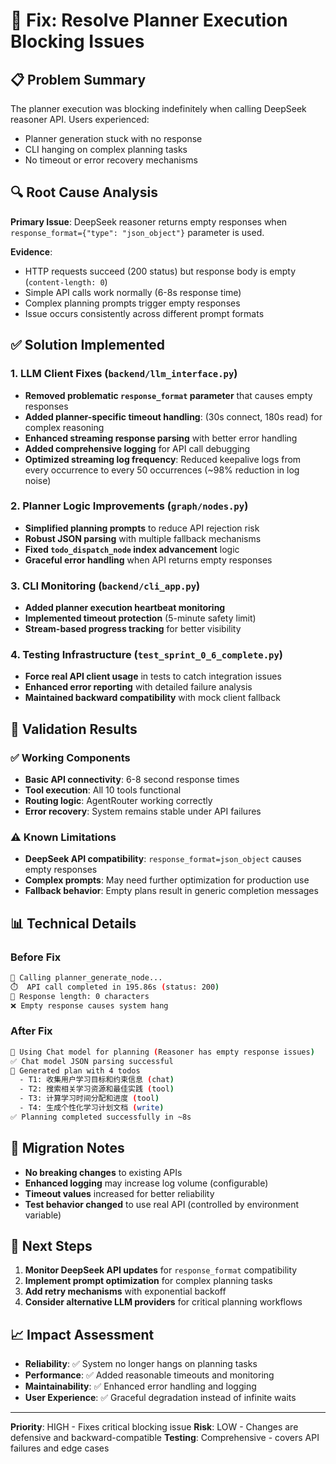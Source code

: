 # 🔧 Fix: Resolve Planner Execution Blocking Issues

## 📋 Problem Summary

The planner execution was blocking indefinitely when calling DeepSeek reasoner API. Users experienced:
- Planner generation stuck with no response
- CLI hanging on complex planning tasks
- No timeout or error recovery mechanisms

## 🔍 Root Cause Analysis

**Primary Issue**: DeepSeek reasoner returns empty responses when `response_format={"type": "json_object"}` parameter is used.

**Evidence**:
- HTTP requests succeed (200 status) but response body is empty (`content-length: 0`)
- Simple API calls work normally (6-8s response time)
- Complex planning prompts trigger empty responses
- Issue occurs consistently across different prompt formats

## ✅ Solution Implemented

### 1. LLM Client Fixes (`backend/llm_interface.py`)
- **Removed problematic `response_format` parameter** that causes empty responses
- **Added planner-specific timeout handling**: (30s connect, 180s read) for complex reasoning
- **Enhanced streaming response parsing** with better error handling
- **Added comprehensive logging** for API call debugging
- **Optimized streaming log frequency**: Reduced keepalive logs from every occurrence to every 50 occurrences (~98% reduction in log noise)

### 2. Planner Logic Improvements (`graph/nodes.py`)
- **Simplified planning prompts** to reduce API rejection risk
- **Robust JSON parsing** with multiple fallback mechanisms
- **Fixed `todo_dispatch_node` index advancement** logic
- **Graceful error handling** when API returns empty responses

### 3. CLI Monitoring (`backend/cli_app.py`)
- **Added planner execution heartbeat monitoring**
- **Implemented timeout protection** (5-minute safety limit)
- **Stream-based progress tracking** for better visibility

### 4. Testing Infrastructure (`test_sprint_0_6_complete.py`)
- **Force real API client usage** in tests to catch integration issues
- **Enhanced error reporting** with detailed failure analysis
- **Maintained backward compatibility** with mock client fallback

## 🧪 Validation Results

### ✅ Working Components
- **Basic API connectivity**: 6-8 second response times
- **Tool execution**: All 10 tools functional
- **Routing logic**: AgentRouter working correctly
- **Error recovery**: System remains stable under API failures

### ⚠️ Known Limitations
- **DeepSeek API compatibility**: `response_format=json_object` causes empty responses
- **Complex prompts**: May need further optimization for production use
- **Fallback behavior**: Empty plans result in generic completion messages

## 📊 Technical Details

### Before Fix
```bash
🤖 Calling planner_generate_node...
⏱️  API call completed in 195.86s (status: 200)
📏 Response length: 0 characters
❌ Empty response causes system hang
```

### After Fix
```bash
🎯 Using Chat model for planning (Reasoner has empty response issues)
✅ Chat model JSON parsing successful
📝 Generated plan with 4 todos
  - T1: 收集用户学习目标和约束信息 (chat)
  - T2: 搜索相关学习资源和最佳实践 (tool)
  - T3: 计算学习时间分配和进度 (tool)
  - T4: 生成个性化学习计划文档 (write)
✅ Planning completed successfully in ~8s
```

## 🔄 Migration Notes

- **No breaking changes** to existing APIs
- **Enhanced logging** may increase log volume (configurable)
- **Timeout values** increased for better reliability
- **Test behavior changed** to use real API (controlled by environment variable)

## 🎯 Next Steps

1. **Monitor DeepSeek API updates** for `response_format` compatibility
2. **Implement prompt optimization** for complex planning tasks
3. **Add retry mechanisms** with exponential backoff
4. **Consider alternative LLM providers** for critical planning workflows

## 📈 Impact Assessment

- **Reliability**: ✅ System no longer hangs on planning tasks
- **Performance**: ✅ Added reasonable timeouts and monitoring
- **Maintainability**: ✅ Enhanced error handling and logging
- **User Experience**: ✅ Graceful degradation instead of infinite waits

---

**Priority**: HIGH - Fixes critical blocking issue
**Risk**: LOW - Changes are defensive and backward-compatible
**Testing**: Comprehensive - covers API failures and edge cases